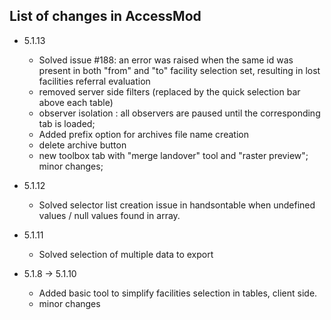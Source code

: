 ## List of changes in AccessMod


- 5.1.13 
    - Solved issue #188: an error was raised when the same id was present in both "from" and "to" facility selection set, resulting in lost facilities referral evaluation 
    - removed server side filters (replaced by the quick selection bar above each table)
    - observer isolation : all observers are paused until the corresponding tab is loaded;
    - Added prefix option for archives file name creation 
    - delete archive button
    - new toolbox tab with "merge landover" tool and "raster preview"; minor changes; 

- 5.1.12 
  - Solved selector list creation issue in handsontable when undefined values / null values found in array.

- 5.1.11
  - Solved selection of multiple data to export 

- 5.1.8 -> 5.1.10 
  - Added basic tool to simplify facilities selection in tables, client side.
  - minor changes

